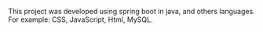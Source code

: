 This project was developed using spring boot in java, and others languages. For example: CSS, JavaScript, Html, MySQL.
